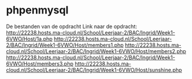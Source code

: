 # phpenmysql
De bestanden van de opdracht
Link naar de opdracht:
http://22238.hosts.ma-cloud.nl/School/Leerjaar-2/BAC/Ingrid/Week1-6VWO/Host/1a.php
http://22238.hosts.ma-cloud.nl/School/Leerjaar-2/BAC/Ingrid/Week1-6VWO/Host/members1.php
http://22238.hosts.ma-cloud.nl/School/Leerjaar-2/BAC/Ingrid/Week1-6VWO/Host/members2.php
http://22238.hosts.ma-cloud.nl/School/Leerjaar-2/BAC/Ingrid/Week1-6VWO/Host/members3.php
http://22238.hosts.ma-cloud.nl/School/Leerjaar-2/BAC/Ingrid/Week1-6VWO/Host/sunshine.php
